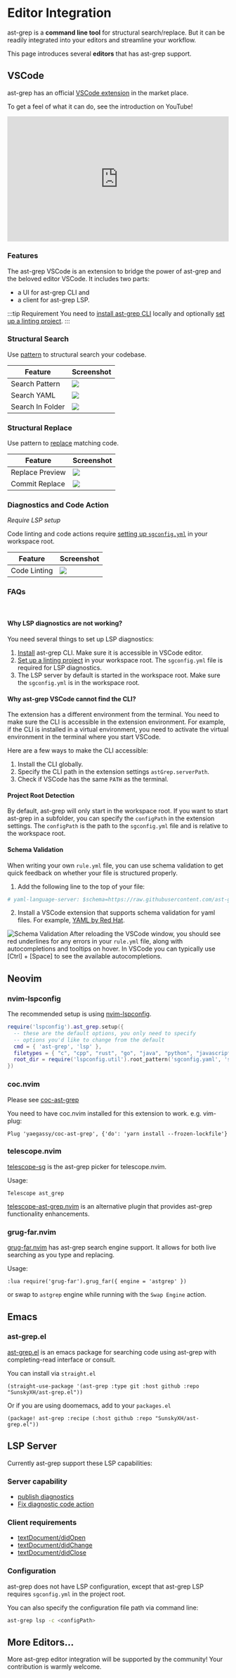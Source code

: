 # Editor Integration

ast-grep is a **command line tool** for structural search/replace. But it can be readily integrated into your editors and streamline your workflow.

This page introduces several **editors** that has ast-grep support.

## VSCode

ast-grep has an official [VSCode extension](https://marketplace.visualstudio.com/items?itemName=ast-grep.ast-grep-vscode#overview) in the market place.

To get a feel of what it can do, see the introduction on YouTube!

<iframe style="width:100%;aspect-ratio:16/9;" src="https://www.youtube.com/embed/1ZM4RfIvWKc?si=aLbGyLlvN9ttneq2" title="YouTube video player" frameborder="0" allow="accelerometer; autoplay; clipboard-write; encrypted-media; gyroscope; picture-in-picture; web-share" allowfullscreen></iframe>

### Features

The ast-grep VSCode is an extension to bridge the power of ast-grep and the beloved editor VSCode.
It includes two parts:

* a UI for ast-grep CLI and
* a client for ast-grep LSP.

:::tip Requirement
You need to [install ast-grep CLI](/guide/quick-start.html#installation) locally and optionally [set up a linting project](/guide/scan-project.html).
:::

### Structural Search

Use [pattern](https://ast-grep.github.io/guide/pattern-syntax.html) to structural search your codebase.

| Feature         | Screenshot                                                                                                  |
| --------------- | ----------------------------------------------------------------------------------------------------------- |
| Search Pattern  | <img src="https://github.com/ast-grep/ast-grep-vscode/blob/main/readme/search-pattern.png?raw=true">     |
| Search YAML     | <img src="https://github.com/ast-grep/ast-grep-vscode/blob/main/readme/search-yaml.png?raw=true">     |
| Search In Folder| <img src="https://github.com/ast-grep/ast-grep-vscode/blob/main/readme/search-in-folder.png?raw=true">  |

### Structural Replace

Use pattern to [replace](https://ast-grep.github.io/guide/rewrite-code.html) matching code.

| Feature         | Screenshot                                                                                                  |
| --------------- | ----------------------------------------------------------------------------------------------------------- |
| Replace Preview | <img src="https://github.com/ast-grep/ast-grep-vscode/blob/main/readme/replace.png?raw=true">             |
| Commit Replace  | <img src="https://github.com/ast-grep/ast-grep-vscode/blob/main/readme/commit-replace.png?raw=true">     |

### Diagnostics and Code Action

*Require LSP setup*

Code linting and code actions require [setting up `sgconfig.yml`](https://ast-grep.github.io/guide/scan-project.html) in your workspace root.

| Feature         | Screenshot                                                                                                  |
| --------------- | ----------------------------------------------------------------------------------------------------------- |
| Code Linting    | <img src="https://github.com/ast-grep/ast-grep-vscode/blob/main/readme/linter.png?raw=true">               |

### FAQs

<br/>

#### Why LSP diagnostics are not working?

You need several things to set up LSP diagnostics:
1. [Install](/guide/quick-start.html#installation) ast-grep CLI. Make sure it is accessible in VSCode editor.
2. [Set up a linting project](/guide/scan-project.html) in your workspace root. The `sgconfig.yml` file is required for LSP diagnostics.
3. The LSP server by default is started in the workspace root. Make sure the `sgconfig.yml` is in the workspace root.


#### Why ast-grep VSCode cannot find the CLI?

The extension has a different environment from the terminal. You need to make sure the CLI is accessible in the extension environment. For example, if the CLI is installed in a virtual environment, you need to activate the virtual environment in the terminal where you start VSCode.

Here are a few ways to make the CLI accessible:

1. Install the CLI globally.
2. Specify the CLI path in the extension settings `astGrep.serverPath`.
3. Check if VSCode has the same `PATH` as the terminal.

#### Project Root Detection
By default, ast-grep will only start in the workspace root. If you want to start ast-grep in a subfolder, you can specify the `configPath` in the extension settings.
The `configPath` is the path to the `sgconfig.yml` file and is relative to the workspace root.

#### Schema Validation
When writing your own `rule.yml` file, you can use schema validation to get quick feedback on whether your file is structured properly.
1. Add the following line to the top of your file:
```yaml
# yaml-language-server: $schema=https://raw.githubusercontent.com/ast-grep/ast-grep/main/schemas/rule.json
```
2. Install a VSCode extension that supports schema validation for yaml files. For example, [YAML by Red Hat](https://marketplace.visualstudio.com/items?itemName=redhat.vscode-yaml).

![Schema Validation](/image/schema-validation.png)
After reloading the VSCode window, you should see red underlines for any errors in your `rule.yml` file, along with autocompletions and tooltips on hover. In VSCode you can typically use [Ctrl] + [Space] to see the available autocompletions.

## Neovim

### nvim-lspconfig

The recommended setup is using [nvim-lspconfig](https://github.com/neovim/nvim-lspconfig).

```lua
require('lspconfig').ast_grep.setup({
  -- these are the default options, you only need to specify
  -- options you'd like to change from the default
  cmd = { 'ast-grep', 'lsp' },
  filetypes = { "c", "cpp", "rust", "go", "java", "python", "javascript", "typescript", "html", "css", "kotlin", "dart", "lua" },
  root_dir = require('lspconfig.util').root_pattern('sgconfig.yaml', 'sgconfig.yml')
})
```

### coc.nvim

Please see [coc-ast-grep](https://github.com/yaegassy/coc-ast-grep)

You need to have coc.nvim installed for this extension to work. e.g. vim-plug:

```vim
Plug 'yaegassy/coc-ast-grep', {'do': 'yarn install --frozen-lockfile'}
```

### telescope.nvim

[telescope-sg](https://github.com/Marskey/telescope-sg) is the ast-grep picker for telescope.nvim.

Usage:

```vim
Telescope ast_grep
```

[telescope-ast-grep.nvim](https://github.com/ray-x/telescope-ast-grep.nvim) is an alternative plugin that provides ast-grep functionality enhancements.

### grug-far.nvim

[grug-far.nvim](https://github.com/MagicDuck/grug-far.nvim) has ast-grep search engine support. It allows for both live searching as you type and replacing.

Usage:

```vim
:lua require('grug-far').grug_far({ engine = 'astgrep' })
```
or swap to `astgrep` engine while running with the `Swap Engine` action.

## Emacs

### ast-grep.el
[ast-grep.el](https://github.com/SunskyXH/ast-grep.el) is an emacs package for searching code using ast-grep with completing-read interface or consult.

You can install via `straight.el`

```elisp
(straight-use-package '(ast-grep :type git :host github :repo "SunskyXH/ast-grep.el"))
```

Or if you are using doomemacs, add to your `packages.el`

```elisp
(package! ast-grep :recipe (:host github :repo "SunskyXH/ast-grep.el"))
```

## LSP Server

Currently ast-grep support these LSP capabilities:

### Server capability

* [publish diagnostics](https://microsoft.github.io/language-server-protocol/specifications/lsp/3.17/specification/#textDocument_publishDiagnostics)
* [Fix diagnostic code action](https://microsoft.github.io/language-server-protocol/specifications/lsp/3.17/specification/#textDocument_publishCodeAction)

### Client requirements

* [textDocument/didOpen](https://microsoft.github.io/language-server-protocol/specifications/lsp/3.17/specification/#textDocument_didOpen)
* [textDocument/didChange](https://microsoft.github.io/language-server-protocol/specifications/lsp/3.17/specification/#textDocument_didChange)
* [textDocument/didClose](https://microsoft.github.io/language-server-protocol/specifications/lsp/3.17/specification/#textDocument_didClose)

### Configuration

ast-grep does not have LSP configuration, except that ast-grep LSP requires `sgconfig.yml` in the project root.

You can also specify the configuration file path via command line:

```bash
ast-grep lsp -c <configPath>
```

## More Editors...

More ast-grep editor integration will be supported by the community!
Your contribution is warmly welcome.